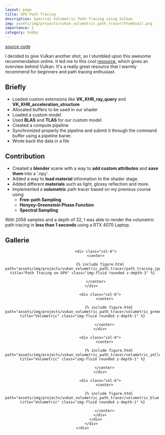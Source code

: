 ```yaml
---
layout: page
title: GPU Path Tracing
description: Spectral Volumetric Path Tracing using Vulkan
img: assets/img/projects/vukan_volumetric_path_tracer/thumbnail.png
importance: 1
category: hobby
---
```


[source code](https://github.com/bolducke/vk_volumetric_path_tracer)

I decided to give Vulkan another shot, so I stumbled upon this awesome recommendation online. It led me to this cool [resource](https://nvpro-samples.github.io/vk_mini_path_tracer/index.html), which gives an overview behind Vulkan. It's a really great resource that I warmly recommend for beginners and path tracing enthusiast.

## Briefly
* Loaded custom extensions like **VK_KHR_ray_query** and **VK_KHR_acceleration_structure**
* Allocated buffers to be used in our shader
* Loaded a custom model
* Used **BLAS** and **TLAS** for our custom model
* Created a compute pipeline 
* Synchronized properly the pipeline and submit it through the command buffer using a pipeline barier.
* Wrote back the data in a file

## Contribution
* Created a **blender** scene with a way to **add custom attributes** and **save them** into a '.npy'.
* Added a way to **load material** information to the shader stage.
* Added different **materials** such as light, glossy reflection and more.
* Implemented a **volumetric** path tracer based on my previous course using 
    * **Free-path Sampling**
    * **Henyey-Greenstein Phase Function**
    * **Spectral Sampling**

With 2056 samples and a depth of 32, I was able to render the volumetric path tracing in **less than 1 seconds** using a RTX 4070 Laptop.

## Gallerie

<center>
    <div class="row">
            <div class="col-12">
                <div class="row">

                <div class="col-6">
                <center>

                    {% include figure.html path="assets/img/projects/vukan_volumetric_path_tracer/path_tracing.jpg" title="Path Tracing on GPU" class="img-fluid rounded z-depth-1" %}

                </center>
            </div>

                    <div class="col-6">
                        <center>

                            {% include figure.html path="assets/img/projects/vukan_volumetric_path_tracer/volumetric_green.png" title="Volumetric" class="img-fluid rounded z-depth-1" %}
                            
                        </center>
                    </div>

                    <div class="col-6">
                        <center>

                            {% include figure.html path="assets/img/projects/vukan_volumetric_path_tracer/volumetric_yellow.png" title="Volumetric" class="img-fluid rounded z-depth-1" %}
                            
                        </center>
                    </div>

                    <div class="col-6">
                        <center>

                            {% include figure.html path="assets/img/projects/vukan_volumetric_path_tracer/volumetric_blue.png" title="Volumetric" class="img-fluid rounded z-depth-1" %}
                            
                        </center>
                    </div>
                </div>
            </div>
    </div>
</center>